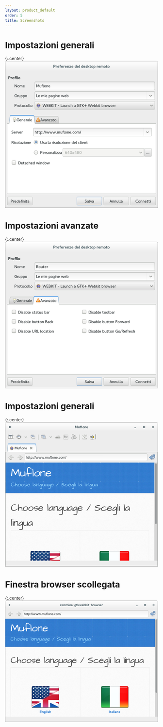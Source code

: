 ```yaml
---
layout: product_default
order: 5
title: Screenshots
---
```

# Impostazioni generali

{:.center}
![Impostazioni generali](/resources/remmina-plugin-webkit/archive/latest/italian/general.png)

# Impostazioni avanzate

{:.center}
![Impostazioni avanzate](/resources/remmina-plugin-webkit/archive/latest/italian/advanced.png)

# Impostazioni generali

{:.center}
![Browser integrato](/resources/remmina-plugin-webkit/archive/latest/italian/integrated.png)

# Finestra browser scollegata

{:.center}
![Finestra browser scollegata](/resources/remmina-plugin-webkit/archive/latest/italian/detached.png)